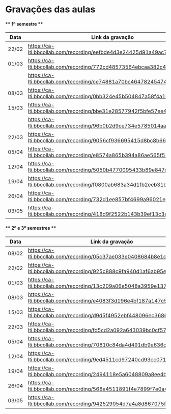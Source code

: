 # Gravações das aulas

<!-- tabs:start -->

#### ** 1º semestre **

|Data|Link da gravação|
|----|----------------|
|22/02| https://ca-lti.bbcollab.com/recording/eefbde4d3e24425d91a49ac738cefb7|
|01/03|https://ca-lti.bbcollab.com/recording/772cd48573564ebcaa382c4f847a5141|
||https://ca-lti.bbcollab.com/recording/ce74881a70bc46478245474b4685078f|
|08/03|https://ca-lti.bbcollab.com/recording/0bb324e45b504847a58f4a198f2d3f00|
|15/03|https://ca-lti.bbcollab.com/recording/bbe31e28577942f5bfe57ee47cacfb01|
||https://ca-lti.bbcollab.com/recording/96b0b2d9ce734e5785014aab7ba16106|
|22/03|https://ca-lti.bbcollab.com/recording/9056cf936695415d8bc8b661e20e4639|
|05/04|https://ca-lti.bbcollab.com/recording/e8574a865b394a86ae565f51d4ddca52|
|12/04|https://ca-lti.bbcollab.com/recording/5050b4770095433b89e847d69d27b270|
|19/04|https://ca-lti.bbcollab.com/recording/f0800ab683a34d1fb2eeb31bbe138d4f|
|26/04|https://ca-lti.bbcollab.com/recording/732d1ee857bf4699a96021eac17df4e0|
|03/05|https://ca-lti.bbcollab.com/recording/418d9f2522b143b39ef13c3e53b8a1aa|

#### ** 2º e 3º semestres **

|Data|Link da gravação|
|----|----------------|
|08/02|https://ca-lti.bbcollab.com/recording/05c37ae033e0408684b8e1c29b1b99f0|
|22/02|https://ca-lti.bbcollab.com/recording/925c888c9fa940d1af6ab95e84492b09|
|01/03|https://ca-lti.bbcollab.com/recording/13c209a06e5048a3959e137461cfea9c|
|08/03|https://ca-lti.bbcollab.com/recording/e4083f3d196e4bf187a147c5200e29a8|
|15/03|https://ca-lti.bbcollab.com/recording/d9d5f4952ebf448096ec3686f7ff48df|
|22/03|https://ca-lti.bbcollab.com/recording/fd5cd2a092a643039bc0cf578289dcfa|
|05/04|https://ca-lti.bbcollab.com/recording/70810c84da4d491db9e636cbc765bfed|
|12/04|https://ca-lti.bbcollab.com/recording/9ed4511cd97240cd93cc07146093fd99|
|19/04|https://ca-lti.bbcollab.com/recording/2494118e5a6048809a8ee4b8dbe16958|
|26/04|https://ca-lti.bbcollab.com/recording/568e4511891f4e7899f7e0a4fced0427|
|03/05|https://ca-lti.bbcollab.com/recording/942529054d7a4a8d867075fe0d241303|

<!-- tabs:end -->
